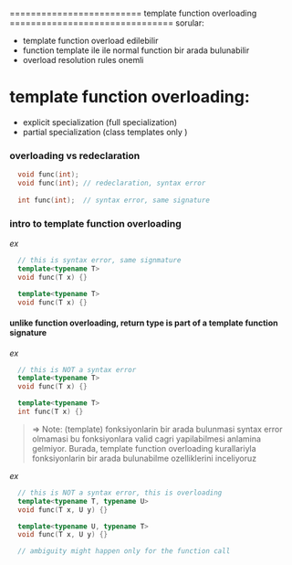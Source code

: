 ========================= template function overloading ===============================
sorular:
  - template function overload edilebilir
  - function template ile ile normal function bir arada bulunabilir
  - overload resolution rules onemli

# template function overloading:
  - explicit specialization (full specialization)
  - partial specialization (class templates only )

### overloading vs redeclaration
  ```cpp
    void func(int);
    void func(int); // redeclaration, syntax error
    
    int func(int);  // syntax error, same signature
  ```

### intro to template function overloading
  _ex_
  ```cpp
    // this is syntax error, same signmature
    template<typename T>
    void func(T x) {}

    template<typename T>
    void func(T x) {}
  ```

#### unlike function overloading, return type is part of a template function signature
  _ex_
  ```cpp
    // this is NOT a syntax error
    template<typename T>
    void func(T x) {}

    template<typename T>
    int func(T x) {}
  ```
  
  > => Note: (template) fonksiyonlarin bir arada bulunmasi syntax error olmamasi
  > bu fonksiyonlara valid cagri yapilabilmesi anlamina gelmiyor.
  > Burada, template function overloading kurallariyla fonksiyonlarin bir arada bulunabilme
  > ozelliklerini inceliyoruz



  _ex_
  ```cpp
    // this is NOT a syntax error, this is overloading
    template<typename T, typename U>
    void func(T x, U y) {}

    template<typename U, typename T>
    void func(T x, U y) {}

    // ambiguity might happen only for the function call
  ```



